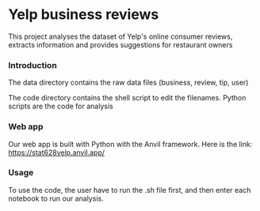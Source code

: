 # Yelp business reviews
This project analyses the dataset of Yelp's online consumer reviews, extracts information and provides suggestions for restaurant owners

### Introduction

The data directory contains the raw data files (business, review, tip, user)

The code directory contains the shell script to edit the filenames. Python scripts are the code for analysis

### Web app

Our web app is built with Python with the Anvil framework. Here is the link: https://stat628yelp.anvil.app/

### Usage

To use the code, the user have to run the .sh file first, and then enter each notebook to run our analysis.

